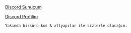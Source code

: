 [Discord Sunucum](https://discord.gg/3UsGURBcXW)

[Discord Profilim](https://discord.com/users/793008866815901736)

`Yakında birsürü kod & altyapılar ile sizlerle olacağım.`
